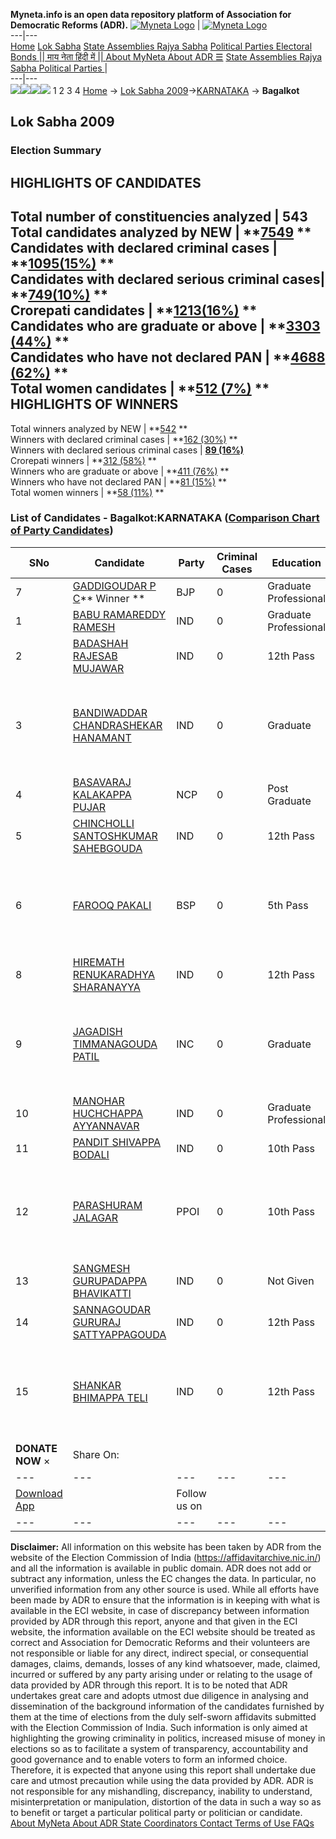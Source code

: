 **Myneta.info is an open data repository platform of Association for Democratic Reforms (ADR).**
[![Myneta Logo](https://www.myneta.info/lib/img/myneta-logo.png)](https://www.myneta.info/) | [![Myneta Logo](https://www.myneta.info/lib/img/adr-logo.png)](https://adrindia.org)  
---|---  
[Home](https://www.myneta.info/) [Lok Sabha](https://www.myneta.info/#ls "Lok Sabha") [ State Assemblies ](https://www.myneta.info/#sa "State Assemblies") [Rajya Sabha](https://www.myneta.info/#rs "Rajya Sabha") [Political Parties ](https://www.myneta.info/party "Political Parties") [ Electoral Bonds ](https://www.myneta.info/electoral_bonds "Electoral Bonds") [ || माय नेता हिंदी में || ](https://translate.google.co.in/translate?prev=hp&hl=en&js=y&u=www.myneta.info&sl=en&tl=hi&history_state0=) [ About MyNeta ](https://adrindia.org/content/about-myneta) [ About ADR ](https://adrindia.org/about-adr/who-we-are) [☰](javascript:void\(0\))
[ State Assemblies ](https://www.myneta.info/#sa "State Assemblies") [ Rajya Sabha ](https://www.myneta.info/#rs "Rajya Sabha") [ Political Parties ](https://www.myneta.info/party "Political Parties")
|   
---|---  
![](https://www.myneta.info/lib/img/banner/banner-1.png)![](https://www.myneta.info/lib/img/banner/banner-2.png)![](https://www.myneta.info/lib/img/banner/banner-3.png)![](https://www.myneta.info/lib/img/banner/banner-4.png)
1  2  3  4 
[Home](https://www.myneta.info/) → [Lok Sabha 2009](https://www.myneta.info/ls2009/)→[KARNATAKA](https://www.myneta.info/ls2009/index.php?action=show_constituencies&state_id=10) → **Bagalkot**
### 
## Lok Sabha 2009
###  Election Summary 
HIGHLIGHTS OF CANDIDATES  
---  
Total number of constituencies analyzed |  543   
Total candidates analyzed by NEW | **[7549](https://www.myneta.info/ls2009/index.php?action=summary&subAction=candidates_analyzed&sort=candidate#summary) **  
Candidates with declared criminal cases | **[1095(15%)](https://www.myneta.info/ls2009/index.php?action=summary&subAction=crime&sort=candidate#summary) **  
Candidates with declared serious criminal cases| **[749(10%)](https://www.myneta.info/ls2009/index.php?action=summary&subAction=serious_crime&sort=candidate#summary) **  
Crorepati candidates | **[1213(16%)](https://www.myneta.info/ls2009/index.php?action=summary&subAction=crorepati&sort=candidate#summary) **  
Candidates who are graduate or above | **[3303 (44%)](https://www.myneta.info/ls2009/index.php?action=summary&subAction=education&sort=candidate#summary) **  
Candidates who have not declared PAN | **[4688 (62%)](https://www.myneta.info/ls2009/index.php?action=summary&subAction=without_pan&sort=candidate#summary) **  
Total women candidates | **[512 (7%)](https://www.myneta.info/ls2009/index.php?action=summary&subAction=women_candidate&sort=candidate#summary) **  
HIGHLIGHTS OF WINNERS  
---  
Total winners analyzed by NEW | **[542](https://www.myneta.info/ls2009/index.php?action=summary&subAction=winner_analyzed&sort=candidate#summary) **  
Winners with declared criminal cases | **[162 (30%)](https://www.myneta.info/ls2009/index.php?action=summary&subAction=winner_crime&sort=candidate#summary) **  
Winners with declared serious criminal cases | **[89 (16%)](https://www.myneta.info/ls2009/index.php?action=summary&subAction=winner_serious_crime&sort=candidate#summary)**  
Crorepati winners | **[312 (58%)](https://www.myneta.info/ls2009/index.php?action=summary&subAction=winner_crorepati&sort=candidate#summary) **  
Winners who are graduate or above | **[411 (76%)](https://www.myneta.info/ls2009/index.php?action=summary&subAction=winner_education&sort=candidate#summary) **  
Winners who have not declared PAN | **[81 (15%)](https://www.myneta.info/ls2009/index.php?action=summary&subAction=winner_without_pan&sort=candidate#summary) **  
Total women winners | **[58 (11%)](https://www.myneta.info/ls2009/index.php?action=summary&subAction=winner_women&sort=candidate#summary) **  
### List of Candidates - Bagalkot:KARNATAKA ([Comparison Chart of Party Candidates](https://www.myneta.info/ls2009/comparisonchart.php?constituency_id=292))
SNo | Candidate| Party| Criminal Cases| Education| Age| Total Assets| Liabilities  
---|---|---|---|---|---|---|---  
7  | [GADDIGOUDAR P C](https://www.myneta.info/ls2009/candidate.php?candidate_id=2262)** Winner ** | BJP | 0 | Graduate Professional| 56 | Rs 1,67,62,000 ~ 1 Crore+ | Rs 66,74,134 ~ 66 Lacs+  
1  | [BABU RAMAREDDY RAMESH](https://www.myneta.info/ls2009/candidate.php?candidate_id=5893) | IND | 0 | Graduate Professional| 38 | Rs 5,44,06,000 ~ 5 Crore+ | Rs 0 ~   
2  | [BADASHAH RAJESAB MUJAWAR](https://www.myneta.info/ls2009/candidate.php?candidate_id=5892) | IND | 0 | 12th Pass| 40 | Rs 1,00,000 ~ 1 Lacs+ | Rs 0 ~   
3  | [BANDIWADDAR CHANDRASHEKAR HANAMANT](https://www.myneta.info/ls2009/candidate.php?candidate_id=2257) | IND | 0 | Graduate| 29 | ![](https://myneta.info/image_v2.php?myneta_folder=ls2009&candidate_id=2257&col=ta) | ![](https://myneta.info/image_v2.php?myneta_folder=ls2009&candidate_id=2257&col=lia)  
4  | [BASAVARAJ KALAKAPPA PUJAR](https://www.myneta.info/ls2009/candidate.php?candidate_id=2258) | NCP | 0 | Post Graduate| 42 | Rs 4,06,400 ~ 4 Lacs+ | Rs 0 ~   
5  | [CHINCHOLLI SANTOSHKUMAR SAHEBGOUDA](https://www.myneta.info/ls2009/candidate.php?candidate_id=2260) | IND | 0 | 12th Pass| 25 | Nil | Rs 0 ~   
6  | [FAROOQ PAKALI](https://www.myneta.info/ls2009/candidate.php?candidate_id=5815) | BSP | 0 | 5th Pass| 33 | ![](https://myneta.info/image_v2.php?myneta_folder=ls2009&candidate_id=5815&col=ta) | ![](https://myneta.info/image_v2.php?myneta_folder=ls2009&candidate_id=5815&col=lia)  
8  | [HIREMATH RENUKARADHYA SHARANAYYA](https://www.myneta.info/ls2009/candidate.php?candidate_id=5895) | IND | 0 | 12th Pass| 29 | Rs 6,00,000 ~ 6 Lacs+ | Rs 5,18,000 ~ 5 Lacs+  
9  | [JAGADISH TIMMANAGOUDA PATIL](https://www.myneta.info/ls2009/candidate.php?candidate_id=2264) | INC | 0 | Graduate| 59 | ![](https://myneta.info/image_v2.php?myneta_folder=ls2009&candidate_id=2264&col=ta) | ![](https://myneta.info/image_v2.php?myneta_folder=ls2009&candidate_id=2264&col=lia)  
10  | [MANOHAR HUCHCHAPPA AYYANNAVAR](https://www.myneta.info/ls2009/candidate.php?candidate_id=2266) | IND | 0 | Graduate Professional| 51 | Rs 33,80,000 ~ 33 Lacs+ | Rs 0 ~   
11  | [PANDIT SHIVAPPA BODALI](https://www.myneta.info/ls2009/candidate.php?candidate_id=5891) | IND | 0 | 10th Pass| 33 | Nil | Rs 0 ~   
12  | [PARASHURAM JALAGAR](https://www.myneta.info/ls2009/candidate.php?candidate_id=5992) | PPOI | 0 | 10th Pass| 48 | ![](https://myneta.info/image_v2.php?myneta_folder=ls2009&candidate_id=5992&col=ta) | ![](https://myneta.info/image_v2.php?myneta_folder=ls2009&candidate_id=5992&col=lia)  
13  | [SANGMESH GURUPADAPPA BHAVIKATTI](https://www.myneta.info/ls2009/candidate.php?candidate_id=6000) | IND | 0 | Not Given| 29 | Rs 6,30,000 ~ 6 Lacs+ | Rs 10,000 ~ 10 Thou+  
14  | [SANNAGOUDAR GURURAJ SATTYAPPAGOUDA](https://www.myneta.info/ls2009/candidate.php?candidate_id=5894) | IND | 0 | 12th Pass| 27 | Rs 20,000 ~ 20 Thou+ | Rs 0 ~   
15  | [SHANKAR BHIMAPPA TELI](https://www.myneta.info/ls2009/candidate.php?candidate_id=2267) | IND | 0 | 12th Pass| 33 | ![](https://myneta.info/image_v2.php?myneta_folder=ls2009&candidate_id=2267&col=ta) | ![](https://myneta.info/image_v2.php?myneta_folder=ls2009&candidate_id=2267&col=lia)  
|  **DONATE NOW** × |  Share On:  | [](https://api.whatsapp.com/send?text=https%3A%2F%2Fmyneta.info%2Fpunjab2022%2Findex.php%3Faction%3Dshow_constituencies%26state_id%3D19) | [](https://www.facebook.com/sharer/sharer.php?u=https%3A%2F%2Fmyneta.info%2Fpunjab2022%2Findex.php%3Faction%3Dshow_constituencies%26state_id%3D19) | [](https://twitter.com/share?url=https%3A%2F%2Fmyneta.info%2Fpunjab2022%2Findex.php%3Faction%3Dshow_constituencies%26state_id%3D19)  
---|---|---|---|---  
| [ Download App ](https://play.google.com/store/apps/details?id=com.webrosoft.myneta1&pcampaignid=pcampaignidMKT-Other-global-all-co-prtnr-py-PartBadge-Mar2515-1) | [](https://play.google.com/store/apps/details?id=com.webrosoft.myneta1&pcampaignid=pcampaignidMKT-Other-global-all-co-prtnr-py-PartBadge-Mar2515-1) |  Follow us on  | [](https://www.facebook.com/adrindia.org/) | [](https://twitter.com/adrspeaks) | [](https://groups.google.com/g/national-election-watch?hl=en&pli=1) | [](https://www.instagram.com/adrspeaks/) | [](https://www.youtube.com/user/adrspeaks) | [](https://sharechat.com/profile/adrspeaks)  
---|---|---|---|---|---|---|---|---  
**Disclaimer:** All information on this website has been taken by ADR from the website of the Election Commission of India (https://affidavitarchive.nic.in/) and all the information is available in public domain. ADR does not add or subtract any information, unless the EC changes the data. In particular, no unverified information from any other source is used. While all efforts have been made by ADR to ensure that the information is in keeping with what is available in the ECI website, in case of discrepancy between information provided by ADR through this report, anyone and that given in the ECI website, the information available on the ECI website should be treated as correct and Association for Democratic Reforms and their volunteers are not responsible or liable for any direct, indirect special, or consequential damages, claims, demands, losses of any kind whatsoever, made, claimed, incurred or suffered by any party arising under or relating to the usage of data provided by ADR through this report. It is to be noted that ADR undertakes great care and adopts utmost due diligence in analysing and dissemination of the background information of the candidates furnished by them at the time of elections from the duly self-sworn affidavits submitted with the Election Commission of India. Such information is only aimed at highlighting the growing criminality in politics, increased misuse of money in elections so as to facilitate a system of transparency, accountability and good governance and to enable voters to form an informed choice. Therefore, it is expected that anyone using this report shall undertake due care and utmost precaution while using the data provided by ADR. ADR is not responsible for any mishandling, discrepancy, inability to understand, misinterpretation or manipulation, distortion of the data in such a way so as to benefit or target a particular political party or politician or candidate. 
[ About MyNeta ](https://adrindia.org/content/about-myneta) [ About ADR ](https://adrindia.org/about-adr/who-we-are) [ State Coordinators ](https://adrindia.org/about-adr/state-coordinators) [ Contact ](https://adrindia.org/contact-us) [ Terms of Use ](https://adrindia.org/content/adr-terms-use) [ FAQs ](https://adrindia.org/content/faqs)
